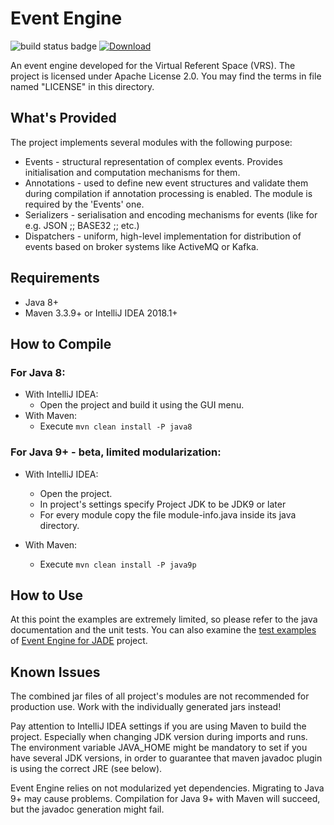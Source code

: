Event Engine
============

![build status badge](https://travis-ci.org/zhgzhg/Event-Engine.svg?branch=master "Build Status") [ ![Download](https://api.bintray.com/packages/zhgzhg/Event-Engine/Event-Engine/images/download.svg "Download Event Engine") ](https://bintray.com/zhgzhg/Event-Engine/Event-Engine/0.2.3) 

An event engine developed for the Virtual Referent Space (VRS).
The project is licensed under Apache License 2.0. You may find the terms in file named "LICENSE" in this directory.


What's Provided
---------------

The project implements several modules with the following purpose:

* Events - structural representation of complex events. Provides initialisation and computation mechanisms for them.
* Annotations - used to define new event structures and validate them during compilation if annotation processing is enabled. The module is required by the 'Events' one.
* Serializers - serialisation and encoding mechanisms for events (like for e.g. JSON ;; BASE32 ;; etc.)
* Dispatchers - uniform, high-level implementation for distribution of events based on broker systems like ActiveMQ or Kafka.


Requirements
------------

* Java 8+
* Maven 3.3.9+ or IntelliJ IDEA 2018.1+


How to Compile
--------------

### For Java 8:
* With IntelliJ IDEA: 
    * Open the project and build it using the GUI menu.
* With Maven:
    * Execute `mvn clean install -P java8`

### For Java 9+ - beta, limited modularization:
* With IntelliJ IDEA:
    * Open the project.
    * In project's settings specify Project JDK to be JDK9 or later
    * For every module copy the file module-info.java inside its java directory.

* With Maven:
    * Execute `mvn clean install -P java9p`
 
How to Use
----------
 
At this point the examples are extremely limited, so please refer to the java documentation and the unit tests.
You can also examine the [test examples](https://github.com/zhgzhg/Event-Engine-JADE/tree/master/src/test/java/test/pseudo "pseudo test client agent") of [Event Engine for JADE](https://github.com/zhgzhg/Event-Engine-JADE "Event Engine for JADE") project.
 
 
Known Issues
------------

The combined jar files of all project's modules are not recommended for production use. Work with the individually
generated jars instead!
 
Pay attention to IntelliJ IDEA settings if you are using Maven to build the project. Especially when changing JDK
version during imports and runs. The environment variable JAVA_HOME might be mandatory to set if you have several
JDK versions, in order to guarantee that maven javadoc plugin is using the correct JRE (see below).

Event Engine relies on not modularized yet dependencies. Migrating to Java 9+ may cause problems.
Compilation for Java 9+ with Maven will succeed, but the javadoc generation might fail.
